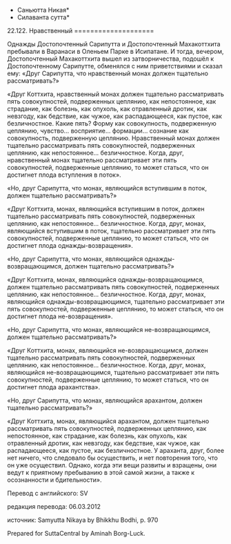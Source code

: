 * Саньютта Никая*
* Силаванта сутта*

22\.122\. Нравственный
\=\=\=\=\=\=\=\=\=\=\=\=\=\=\=\=\=\=\=\=

Однажды Достопочтенный Сарипутта и Достопочтенный Махакоттхита пребывали в Варанаси в Оленьем Парке в Исипатане\. И тогда, вечером, Достопочтенный Махакоттхита вышел из затворничества, подошёл к Достопочтенному Сарипутте, обменялся с ним приветствиями и сказал ему: «Друг Сарипутта, что нравственный монах должен тщательно рассматривать?»

«Друг Коттхита, нравственный монах должен тщательно рассматривать пять совокупностей, подверженных цеплянию, как непостоянное, как страдание, как болезнь, как опухоль, как отравленный дротик, как невзгоду, как бедствие, как чужое, как распадающееся, как пустое, как безличностное\. Какие пять? Форму как совокупность, подверженную цеплянию, чувство… восприятие… формации… сознание как совокупность, подверженную цеплянию\. Нравственный монах должен тщательно рассматривать пять совокупностей, подверженных цеплянию, как непостоянное… безличностное\. Когда, друг, нравственный монах тщательно рассматривает эти пять совокупностей, подверженные цеплянию, то может статься, что он достигнет плода вступления в поток»\.

«Но, друг Сарипутта, что монах, являющийся вступившим в поток, должен тщательно рассматривать?»

«Друг Коттхита, монах, являющийся вступившим в поток, должен тщательно рассматривать пять совокупностей, подверженных цеплянию, как непостоянное… безличностное\. Когда, друг, монах, являющийся вступившим в поток, тщательно рассматривает эти пять совокупностей, подверженные цеплянию, то может статься, что он достигнет плода однажды\-возвращения»\.

«Но, друг Сарипутта, что монах, являющийся однажды\-возвращающимся, должен тщательно рассматривать?»

«Друг Коттхита, монах, являющийся однажды\-возвращающимся, должен тщательно рассматривать пять совокупностей, подверженных цеплянию, как непостоянное… безличностное\. Когда, друг, монах, являющийся однажды\-возвращающимся, тщательно рассматривает эти пять совокупностей, подверженные цеплянию, то может статься, что он достигнет плода не\-возвращения»\.

«Но, друг Сарипутта, что монах, являющийся не\-возвращающимся, должен тщательно рассматривать?»

«Друг Коттхита, монах, являющийся не\-возвращающимся, должен тщательно рассматривать пять совокупностей, подверженных цеплянию, как непостоянное… безличностное\. Когда, друг, монах, являющийся не\-возвращающимся, тщательно рассматривает эти пять совокупностей, подверженные цеплянию, то может статься, что он достигнет плода арахантства»\.

«Но, друг Сарипутта, что монах, являющийся арахантом, должен тщательно рассматривать?»

«Друг Коттхита, монах, являющийся арахантом, должен тщательно рассматривать пять совокупностей, подверженных цеплянию, как непостоянное, как страдание, как болезнь, как опухоль, как отравленный дротик, как невзгоду, как бедствие, как чужое, как распадающееся, как пустое, как безличностное\. У араханта, друг, более нет ничего, что следовало бы осуществить, и нет повторения того, что он уже осуществил\. Однако, когда эти вещи развиты и взращены, они ведут к приятному пребыванию в этой самой жизни, а также к осознанности и бдительности»\.

Перевод с английского: SV

редакция перевода: 06\.03\.2012

источник: Samyutta Nikaya by Bhikkhu Bodhi, p\. 970

Prepared for SuttaCentral by Aminah Borg\-Luck\.